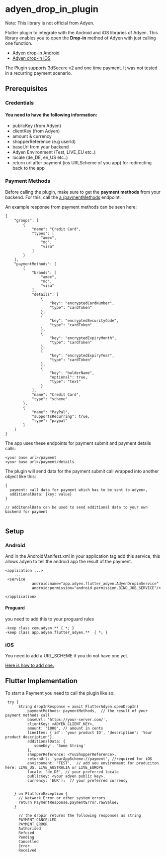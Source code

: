 # adyen_drop_in_plugin

Note: This library is not official from Adyen.

Flutter plugin to integrate with the Android and iOS libraries of Adyen.
This library enables you to open the **Drop-in** method of Adyen with just calling one function.

* [Adyen drop-in Android](https://docs.adyen.com/checkout/android/drop-in)
* [Adyen drop-in iOS](https://docs.adyen.com/checkout/ios/drop-in)

The Plugin supports 3dSecure v2 and one time payment. It was not tested in a recurring payment
scenario.

## Prerequisites

### Credentials

#### You need to have the following information:

* publicKey (from Adyen)
* clientKey (from Adyen)
* amount & currency
* shopperReference (e.g userId)
* baseUrl from your backend
* Adyen Environment (Test, LIVE_EU etc..)
* locale (de_DE, en_US etc..)
* return url after payment (ios URLScheme of you app) for redirecting back to the app

### Payment Methods

Before calling the plugin, make sure to get the **payment methods** from your backend. For this,
call
the [a /paymentMethods](https://docs.adyen.com/api-explorer/#/PaymentSetupAndVerificationService/v46/paymentMethods)
endpoint:

An example response from payment methods can be seen here:

```
{
    "groups": [
        {
            "name": "Credit Card",
            "types": [
                "amex",
                "mc",
                "visa"
            ]
        }
    ],
    "paymentMethods": [
        {
            "brands": [
                "amex",
                "mc",
                "visa"
            ],
            "details": [
                {
                    "key": "encryptedCardNumber",
                    "type": "cardToken"
                },
                {
                    "key": "encryptedSecurityCode",
                    "type": "cardToken"
                },
                {
                    "key": "encryptedExpiryMonth",
                    "type": "cardToken"
                },
                {
                    "key": "encryptedExpiryYear",
                    "type": "cardToken"
                },
                {
                    "key": "holderName",
                    "optional": true,
                    "type": "text"
                }
            ],
            "name": "Credit Card",
            "type": "scheme"
        },
        {
            "name": "PayPal",
            "supportsRecurring": true,
            "type": "paypal"
        }
    ]
}
```

The app uses these endpoints for payment submit and payment details calls:

```
<your base url>/payment
<your base url>/payment/details
```

The plugin will send data for the payment submit call wrapped into another object like this:

```
{
  payment: <all data for payment which has to be sent to adyen>,
  additionalData: {key: value}
}

// additonalData can be used to send additional data to your own backend for payment


```

## Setup

### Android

And in the AndroidManifest.xml in your application tag add this service, this allows adyen to tell
the android app the result of the payment.

```
<application ...>
    ...
 <service
            android:name="app.adyen.flutter_adyen.AdyenDropinService"
            android:permission="android.permission.BIND_JOB_SERVICE"/>

</application>
``` 

#### Proguard

you need to add this to your proguard rules

```  
-keep class com.adyen.** { *; }
-keep class app.adyen.flutter_adyen.**  { *; }
```

### iOS

You need to add a URL_SCHEME if you do not have one yet.

[Here is how to add one.](https://developer.apple.com/documentation/uikit/inter-process_communication/allowing_apps_and_websites_to_link_to_your_content/defining_a_custom_url_scheme_for_your_app)

## Flutter Implementation

To start a Payment you need to call the plugin like so:

```
 try {
      String dropInResponse = await FlutterAdyen.openDropIn(
          paymentMethods: paymentMethods,  // the result of your payment methods call
          baseUrl: 'https://your-server.com/',
          clientKey: <ADYEN_CLIENT_KEY>,
          amount: '1000', // amount in cents
          lineItem: {'id': 'your product ID', 'description': 'Your product description'},
          additionalData: {
            'someKey': 'Some String'
          },
          shopperReference: <YouShopperReference>,
          returnUrl: 'yourAppScheme://payment', //required for iOS
          environment: 'TEST',  // add you environment for produciton here: LIVE_US, LIVE_AUSTRALIA or LIVE_EUROPE
          locale: 'de_DE', // your preferred locale
          publicKey: <your adyen public key>,
          currency: 'EUR');  // your preferred currency


    } on PlatformException {
      // Network Error or other system errors
      return PaymentResponse.paymentError.rawValue;
    }
```

```
      // the dropin returns the following responses as string
      PAYMENT_CANCELLED
      PAYMENT_ERROR
      Authorised
      Refused
      Pending
      Cancelled
      Error
      Received
```

